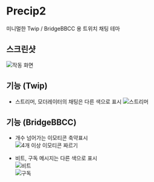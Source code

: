 # Precip2
미니멀한 Twip / BridgeBBCC 용 트위치 채팅 테마

## 스크린샷
![작동 화면](https://i.imgur.com/1Q7D3Sk.gif)

## 기능 (Twip)
* 스트리머, 모더레이터의 채팅은 다른 색으로 표시
![스트리머](https://i.imgur.com/Dwi7NYs.png)

## 기능 (BridgeBBCC)

* 개수 넘어가는 이모티콘 축약표시  
![4개 이상 이모티콘 짜르기](https://i.imgur.com/vMY6qbG.png)

* 비트, 구독 메시지는 다른 색으로 표시  
![비트](https://i.imgur.com/EaR2wkd.png)  
![구독](https://i.imgur.com/04G1Rfm.png)  
